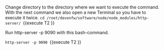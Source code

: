 

Change directory to the directory where we want to execute the command.
 With the next command we also open a new Terminal so you have to execute it twice. 
`cd /root/devonfw/software/node/node_modules/http-server/ `{{execute T2 }} 

Run http-server -p 9090 with this bash-command. 

`http-server -p 9090 `{{execute T2 }}

